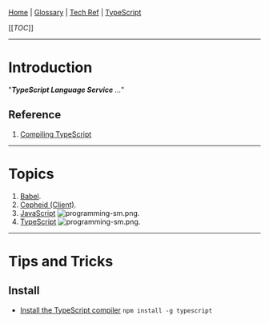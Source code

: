 [Home](/Slalom-LLC/Slalom-Consulting) | [Glossary](/Glossary) | [Tech Ref](/Tech-Ref) | [TypeScript](/Tech-Ref/Software-Development/TypeScript)

[[_TOC_]]

---
# Introduction
"_***TypeScript Language Service*** ..._"

## Reference
1. [Compiling TypeScript](https://code.visualstudio.com/docs/typescript/typescript-compiling)

---
# Topics
1. [Babel](/Tech-Ref/Software-Development/JavaScript/Babel).
1. [Cepheid (Client)](/Clients/Cepheid).
1. [JavaScript](/Tech-Ref/Software-Development/JavaScript) ![programming-sm.png](/.attachments/programming-sm-84511b90-2d77-4364-8b25-7bee99dd4060.png).
1. [TypeScript](/Tech-Ref/Software-Development/TypeScript) ![programming-sm.png](/.attachments/programming-sm-84511b90-2d77-4364-8b25-7bee99dd4060.png).

---
# Tips and Tricks

## Install
- [Install the TypeScript compiler](https://code.visualstudio.com/docs/typescript/typescript-compiling)
`npm install -g typescript`
